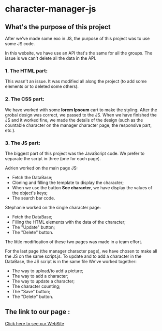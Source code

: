 character-manager-js
=======================

What's the purpose of this project 
-----------------------------------
After we've made some exo in JS, the purpose of this project was to use some JS code.

In this website, we have use an API that's the same for all the groups. The issue is we can't delete all the data in the API. 

### 1. The HTML part:
This wasn't an issue. It was modified all along the project (to add some elements or to deleted some others).

### 2. The CSS part:
We have worked with some **lorem Ipsoum** cart to make the styling. After the grobal design was correct, we passed to the JS. When we have finished the JS and it worked fine, we made the details of the design (such as the countable character on the manager character page, the responsive part, etc.).

### 3. The JS part: 
The biggest part of this project was the JavaScript code. We prefer to separate the script in three (one for each page). 

Adrien worked on the main page JS:
* Fetch the DataBase;
* Cloning and filling the template to display the character;
* When we use the button **See character**, we have display the values of the object's keys;
* The search bar code.

Stephanie worked on the single character page: 
* Fetch the DataBase;
* Filling the HTML elements with the data of the character;
* The "Update" button;
* The "Delete" button.

The little modification of these two pages was made in a team effort. 

For the last page (the manager character page), we have chosen to make all the JS on the same script.js. To update and to add a character in the DataBase, the JS script is in the same file
We've worked together:
* The way to upload/to add a picture;
* The way to add a character;
* The way to update a character;
* The character counting;
* The "Save" button;
* The "Delete" button.

The link to our page :
-----------------------
[Click here to see our WebSite](https://doxh23.github.io/character-manager-js/)